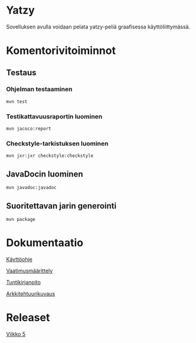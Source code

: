 # Yatzy

Sovelluksen avulla voidaan pelata yatzy-peliä graafisessa käyttöliittymässä. 

# Komentorivitoiminnot

## Testaus

### Ohjelman testaaminen

```
mvn test
```

### Testikattavuusraportin luominen

```
mvn jacoco:report
```

### Checkstyle-tarkistuksen luominen

```
mvn jxr:jxr checkstyle:checkstyle
```

## JavaDocin luominen

```
mvn javadoc:javadoc
```

## Suoritettavan jarin generointi

```
mvn package
```

# Dokumentaatio

[Käyttöohje](https://github.com/matiasonnelainen/ot-harjoitustyo/blob/master/dokumentaatio/kayttoohje.md)

[Vaatimusmäärittely](https://github.com/matiasonnelainen/ot-harjoitustyo/blob/master/dokumentaatio/vaatimusmaarittely.md)

[Tuntikirjanpito](https://github.com/matiasonnelainen/ot-harjoitustyo/blob/master/dokumentaatio/tuntikirjanpito.md)

[Arkkitehtuurikuvaus](https://github.com/matiasonnelainen/ot-harjoitustyo/blob/master/dokumentaatio/arkkitehtuuri.md)

# Releaset

[Viikko 5](https://github.com/matiasonnelainen/ot-harjoitustyo/releases/tag/viikko5)
